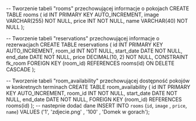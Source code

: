 -- Tworzenie tabeli "rooms" przechowującej informacje o pokojach
CREATE TABLE rooms (
id INT PRIMARY KEY AUTO_INCREMENT,
image VARCHAR(255) NOT NULL,
price INT NOT NULL,
name VARCHAR(40) NOT NULL
);

-- Tworzenie tabeli "reservations" przechowującej informacje o rezerwacjach
CREATE TABLE reservations (
id INT PRIMARY KEY AUTO_INCREMENT,
room_id INT NOT NULL,
start_date DATE NOT NULL,
end_date DATE NOT NULL,
price DECIMAL(10, 2) NOT NULL,
CONSTRAINT fk_room
FOREIGN KEY (room_id)
REFERENCES rooms(id)
ON DELETE CASCADE
);

-- Tworzenie tabeli "room_availability" przechowującej dostępność pokojów w konkretnych terminach
CREATE TABLE room_availability (
id INT PRIMARY KEY AUTO_INCREMENT,
room_id INT NOT NULL,
start_date DATE NOT NULL,
end_date DATE NOT NULL,
FOREIGN KEY (room_id) REFERENCES rooms(id)
);
-- nastepnie dodać dane
INSERT INTO `rooms` (`id`, `image` , `price`, `name`) VALUES ('1', 'zdjecie.png' , '100' , 'Domek w gorach');

